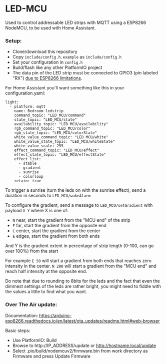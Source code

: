 # LED-MCU

Used to control addressable LED strips with MQTT using a ESP8266 NodeMCU, to be used with Home Assistant.

### Setup:

- Clone/download this repository
- Copy `include/config.h.example` as `include/config.h`
- Set your configuration in `config.h`
- Build/flash like any other PlatformIO project
- The data pin of the LED strip must be connected to GPIO3 (pin labeled "RX") [due to ESP8266 limitations](https://github.com/Makuna/NeoPixelBus/wiki/ESP8266-NeoMethods).

For Home Assistant you'll want something like this in your configuration.yaml:

```
light:
  - platform: mqtt
    name: Bedroom ledstrip
    command_topic: "LED_MCU/command"
    state_topic: "LED_MCU/state"
    availability_topic: "LED_MCU/availability"
    rgb_command_topic: "LED_MCU/color"
    rgb_state_topic: "LED_MCU/colorState"
    white_value_command_topic: "LED_MCU/white"
    white_value_state_topic: "LED_MCU/whiteState"
    white_value_scale: 255
    effect_command_topic: "LED_MCU/effect"
    effect_state_topic: "LED_MCU/effectState"
    effect_list: 
      - stable
      - gradient
      - sunrise
      - colorloop
    retain: true
```

To trigger a sunrise (turn the leds on with the sunrise effect), send a duration in seconds to `LED_MCU/wakeAlarm`

To configure the gradient, send a message to `LED_MCU/setGradient` with payload `X Y` where X is one of:

- `N` near, start the gradient from the "MCU end" of the strip
- `F` far, start the gradient from the opposite end
- `C` center, start the gradient from the center
- `E` edges, start the gradient from both ends

And Y is the gradient extent in percentage of strip length (0-100, can go over 100%) from the start

For example `E 50` will start a gradient from both ends that reaches zero intensity in the center. `N 200` will start a gradient from the "MCU end" and reach half intensity at the opposite end.

Do note that due to rounding to 8bits for the leds and the fact that even the dimmest settings of the leds are rather bright, you might need to fiddle with the values a little to find what you want.

### Over The Air update:

Documentation: https://arduino-esp8266.readthedocs.io/en/latest/ota_updates/readme.html#web-browser

Basic steps:

- Use PlatformIO: Build
- Browse to http://IP_ADDRESS/update or http://hostname.local/update
- Select .pio/build/nodemcuv2/firmware.bin from work directory as Firmware and press Update Firmware
